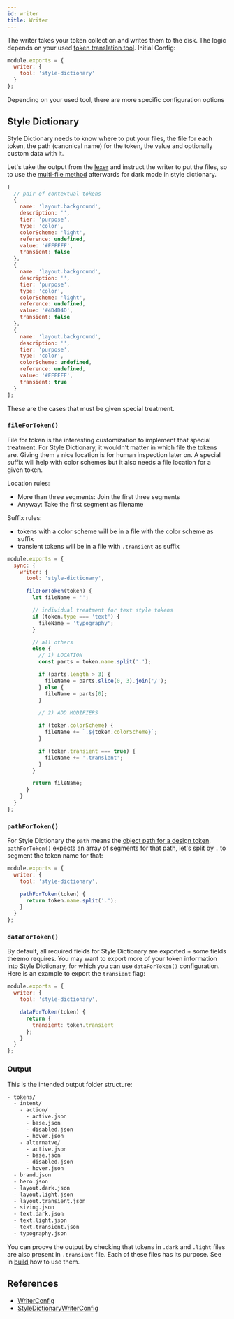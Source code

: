 ```yaml
---
id: writer
title: Writer
---
```


The writer takes your token collection and writes them to the disk. The
logic depends on your used [token translation tool](https://www.designtokens.org/glossary#design-token-translation-tool).
Initial Config:

```js
module.exports = {
  writer: {
    tool: 'style-dictionary'
  }
};
```

Depending on your used tool, there are more specific configuration options

## Style Dictionary

Style Dictionary needs to know where to put your files, the file for each token,
the path (canonical name) for the token, the value and optionally custom data
with it.

Let's take the output from the [lexer](./lexer.md) and instruct the writer to
put the files, so to use the [multi-file
method](https://dbanks.design/blog/dark-mode-with-style-dictionary) afterwards
for dark mode in style dictionary.

```js
[
  // pair of contextual tokens
  {
    name: 'layout.background',
    description: '',
    tier: 'purpose',
    type: 'color',
    colorScheme: 'light',
    reference: undefined,
    value: '#FFFFFF',
    transient: false
  },
  {
    name: 'layout.background',
    description: '',
    tier: 'purpose',
    type: 'color',
    colorScheme: 'light',
    reference: undefined,
    value: '#4D4D4D',
    transient: false
  },
  {
    name: 'layout.background',
    description: '',
    tier: 'purpose',
    type: 'color',
    colorScheme: undefined,
    reference: undefined,
    value: '#FFFFFF',
    transient: true
  }
];
```

These are the cases that must be given special treatment.

### `fileForToken()`

File for token is the interesting customization to implement that special
treatment. For Style Dictionary, it wouldn't matter in which file the tokens are. Giving
them a nice location is for human inspection later on. A special suffix will
help with color schemes but it also needs a file location for a given token.

Location rules:

- More than three segments: Join the first three segments
- Anyway: Take the first segment as filename

Suffix rules:

- tokens with a color scheme will be in a file with the color scheme as suffix
- transient tokens will be in a file with `.transient` as suffix

```js
module.exports = {
  sync: {
    writer: {
      tool: 'style-dictionary',

      fileForToken(token) {
        let fileName = '';

        // individual treatment for text style tokens
        if (token.type === 'text') {
          fileName = 'typography';
        }

        // all others
        else {
          // 1) LOCATION
          const parts = token.name.split('.');

          if (parts.length > 3) {
            fileName = parts.slice(0, 3).join('/');
          } else {
            fileName = parts[0];
          }

          // 2) ADD MODIFIERS

          if (token.colorScheme) {
            fileName += `.${token.colorScheme}`;
          }

          if (token.transient === true) {
            fileName += '.transient';
          }
        }

        return fileName;
      }
    }
  }
};
```

### `pathForToken()`

For Style Dictionary the `path` means the [object path for a design
token](https://amzn.github.io/style-dictionary/#/tokens?id=default-design-token-metadata).
`pathForToken()` expects an array of segments for that path, let's split by `.`
to segment the token name for that:

```js
module.exports = {
  writer: {
    tool: 'style-dictionary',

    pathForToken(token) {
      return token.name.split('.');
    }
  }
};
```

### `dataForToken()`

By default, all required fields for Style Dictionary are exported + some fields
theemo requires. You may want to export more of your token information into
Style Dictionary, for which you can use `dataForToken()` configuration. Here is
an example to export the `transient` flag:

```js
module.exports = {
  writer: {
    tool: 'style-dictionary',

    dataForToken(token) {
      return {
        transient: token.transient
      };
    }
  }
};
```

### Output

This is the intended output folder structure:

```sh
- tokens/
  - intent/
    - action/
      - active.json
      - base.json
      - disabled.json
      - hover.json
    - alternatve/
      - active.json
      - base.json
      - disabled.json
      - hover.json
  - brand.json
  - hero.json
  - layout.dark.json
  - layout.light.json
  - layout.transient.json
  - sizing.json
  - text.dark.json
  - text.light.json
  - text.transient.json
  - typography.json
```

You can proove the output by checking that tokens in `.dark` and `.light` files
are also present in `.transient` file. Each of these files has its purpose. See
in [build](../build.md) how to use them.

## References

- [WriterConfig](/api/theemo.writerconfig)
- [StyleDictionaryWriterConfig](/api/theemo.styledictionarywriterconfig)
